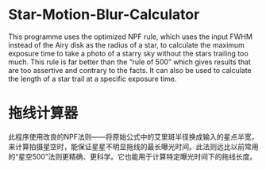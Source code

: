 # Star-Motion-Blur-Calculator
This programme uses the optimized NPF rule, which uses the input FWHM instead of the Airy disk as the radius of a star, to calculate the maximum exposure time to take a photo of a starry sky without the stars trailing too much. This rule is far better than the “rule of 500” which gives results that are too assertive and contrary to the facts. It can also be used to calculate the length of a star trail at a specific exposure time.
# 拖线计算器
此程序使用改良的NPF法则——将原始公式中的艾里斑半径换成输入的星点半宽，来计算拍摄星空时，能保证星星不明显拖线的最长曝光时间。此法则远比以前常用的“星空500”法则更精确、更科学。它也能用于计算特定曝光时间下的拖线长度。
